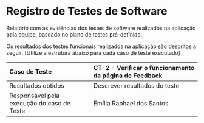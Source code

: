 # Registro de Testes de Software

Relatório com as evidências dos testes de software realizados na aplicação pela equipe, baseado no plano de testes pré-definido.

Os resultados dos testes funcionais realizados na aplicação são descritos a seguir. [Utilize a estrutura abaixo para cada caso de teste executado]

|Caso de Teste    | CT-2 - Verificar o funcionamento da página de Feedback |
|:---|:---|
| Resultados obtidos | Descrever resultados do teste  |
| Responsável pela execução do caso de Teste | Emília Raphael dos Santos |


